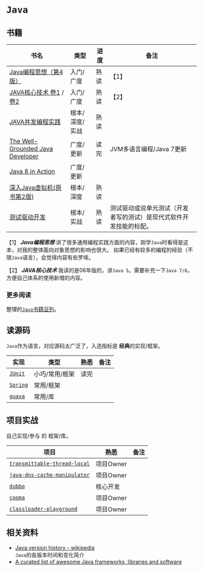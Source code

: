 `Java`
===================

书籍
------------------

书名  | 类型 | 进度  | 备注
---- | ---- | ---- | ----
[Java编程思想（第4版）](http://book.douban.com/subject/2130190/) | 入门/广度 | 熟读 |【1】
[JAVA核心技术 卷1](http://book.douban.com/subject/25762168/) / [卷2](http://book.douban.com/subject/25841326/) | 入门/广度 | 熟读 |【2】
[JAVA并发编程实践](http://book.douban.com/subject/2148132/) | 根本/深度/实战 | 熟读 |
[The Well-Grounded Java Developer](http://book.douban.com/subject/6849690/) | 广度/更新 | 读完 | JVM多语言编程/Java 7更新
[Java 8 in Action](http://book.douban.com/subject/25912747/) | 广度/更新 | |
[深入Java虚拟机(原书第2版)](http://book.douban.com/subject/1138768/) | 根本/深度 | 熟读 |
[测试驱动开发](http://book.douban.com/subject/1230036/) | 根本/实战 | 熟读 |测试驱动或说单元测试（开发者写的测试）是现代式软件开发技能的标配。

【1】 ***Java编程思想*** 讲了很多通用编程实践方面的内容，刚学`Java`时看得是这本，对我的整体面向对象思想的影响也很大。
如果已经有较多的编程的经验（不限`Java`语言），会觉得内容有些罗嗦。

【2】 ***JAVA核心技术*** 我读的是06年版的，讲`Java 5`。需要补充一下`Java 7/8`，方便自己体系的使用新增的内容。

### 更多阅读

整理的[`Java`书籍豆列](http://www.douban.com/doulist/1779295/)。

读源码
------------------

`Java`作为语言，对应源码太广泛了，入选指标是 **经典**的实现/框架。

实现  | 类型 | 熟悉  | 备注
---- | ---- | ---- | ----
[`JUnit`](http://junit.org/) | 小巧/常用/框架 | 读完 |
[`Spring`](https://spring.io/) | 常用/框架 | |
[`guava`](https://github.com/google/guava) | 常用/库 | |

项目实战
------------------

自己实现/参与 的 框架/库。

项目  | 熟悉  | 备注
---- | ---- | ----
[`transmittable-thread-local`](https://github.com/alibaba/transmittable-thread-local) | 项目Owner |
[`java-dns-cache-manipulator`](https://github.com/alibaba/java-dns-cache-manipulator) | 项目Owner |
[`dubbo`](https://github.com/alibaba/dubbo) | 核心开发 |
[`cooma`](https://github.com/alibaba/cooma) | 项目Owner |
[`classloader-playground`](https://github.com/oldratlee/classloader-playground) | 项目Owner |

相关资料
------------------

- [Java version history - wikipedia](http://en.wikipedia.org/wiki/Java_version_history)  
    `Java`的各版本时间和变化简介
- [A curated list of awesome Java frameworks, libraries and software](https://github.com/akullpp/awesome-java)
